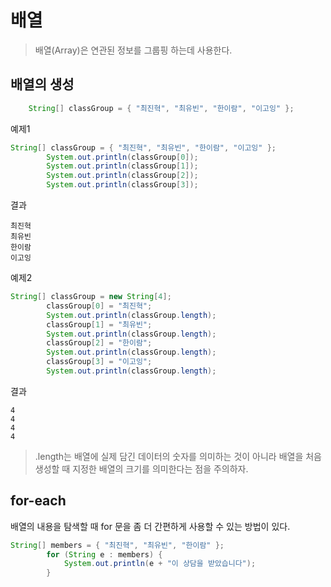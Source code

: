 # 배열

>배열(Array)은 연관된 정보를 그룹핑 하는데 사용한다. 

## 배열의 생성

```java
    String[] classGroup = { "최진혁", "최유빈", "한이람", "이고잉" };
```

예제1
```java
String[] classGroup = { "최진혁", "최유빈", "한이람", "이고잉" };
        System.out.println(classGroup[0]);
        System.out.println(classGroup[1]);
        System.out.println(classGroup[2]);
        System.out.println(classGroup[3]);
```

결과
```
최진혁
최유빈
한이람
이고잉
```

예제2
```java
String[] classGroup = new String[4];
        classGroup[0] = "최진혁";
        System.out.println(classGroup.length);
        classGroup[1] = "최유빈";
        System.out.println(classGroup.length);
        classGroup[2] = "한이람";
        System.out.println(classGroup.length);
        classGroup[3] = "이고잉";
        System.out.println(classGroup.length);
```

결과
```
4  
4  
4  
4
```

>.length는 배열에 실제 담긴 데이터의 숫자를 의미하는 것이 아니라 배열을 처음 생성할 때 지정한 배열의 크기를 의미한다는 점을 주의하자.


## for-each

배열의 내용을 탐색할 때 for 문을 좀 더 간편하게 사용할 수 있는 방법이 있다.

```java
String[] members = { "최진혁", "최유빈", "한이람" };
        for (String e : members) {
            System.out.println(e + "이 상담을 받았습니다");
        }
```
